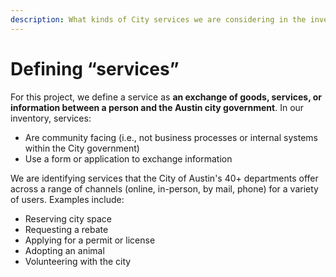 ```yaml
---
description: What kinds of City services we are considering in the inventory
---
```


# Defining “services”

For this project, we define a service as **an exchange of goods, services, or information between a person and the Austin city government**. In our inventory, services:

* Are community facing \(i.e., not business processes or internal systems within the City government\)
* Use a form or application to exchange information 

We are identifying services that the City of Austin's 40+ departments offer across a range of channels \(online, in-person, by mail, phone\) for a variety of users. Examples include:

* Reserving city space
* Requesting a rebate
* Applying for a permit or license
* Adopting an animal
* Volunteering with the city

